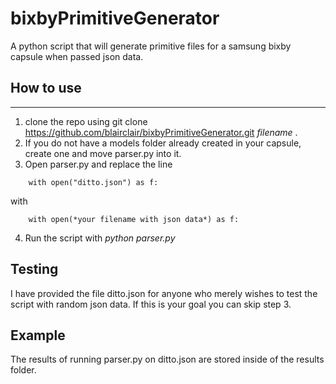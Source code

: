 # bixbyPrimitiveGenerator
A python script that will generate primitive files for a samsung bixby capsule when passed json data.

How to use
----------------
----------------
1. clone the repo using git clone https://github.com/blairclair/bixbyPrimitiveGenerator.git *filename* .
2. If you do not have a models folder already created in your capsule, create one and move parser.py into it.
3. Open parser.py and replace the line 
```
    with open("ditto.json") as f:  
```
with
```
    with open(*your filename with json data*) as f:
```    
4. Run the script with *python parser.py*

Testing
--------
I have provided the file ditto.json for anyone who merely wishes to test the script with random json data. If this is your goal you can skip step 3.

Example
--------
The results of running parser.py on ditto.json are stored inside of the results folder.
